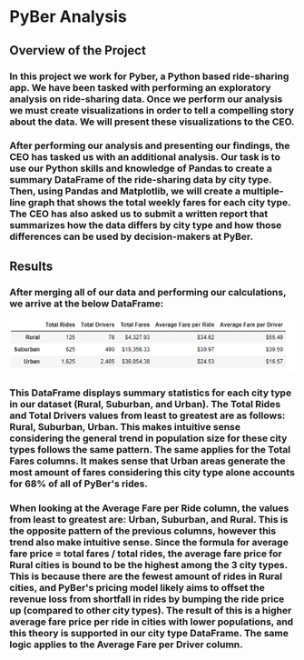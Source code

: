 # PyBer Analysis

## Overview of the Project

### In this project we work for Pyber, a Python based ride-sharing app. We have been tasked with performing an exploratory analysis on ride-sharing data. Once we perform our analysis we must create visualizations in order to tell a compelling story about the data. We will present these visualizations to the CEO.

### After performing our analysis and presenting our findings, the CEO has tasked us with an additional analysis. Our task is to use our Python skills and knowledge of Pandas to create a summary DataFrame of the ride-sharing data by city type. Then, using Pandas and Matplotlib, we will create a multiple-line graph that shows the total weekly fares for each city type. The CEO has also asked us to submit a written report that summarizes how the data differs by city type and how those differences can be used by decision-makers at PyBer.

## Results

### After merging all of our data and performing our calculations, we arrive at the below DataFrame:

![](https://github.com/christianhargett/PyBer_Analysis/blob/master/analysis/City_Type_Summary_DataFrame.png)

### This DataFrame displays summary statistics for each city type in our dataset (Rural, Suburban, and Urban). The Total Rides and Total Drivers values from least to greatest are as follows: Rural, Suburban, Urban. This makes intuitive sense considering the general trend in population size for these city types follows the same pattern. The same applies for the Total Fares columns. It makes sense that Urban areas generate the most amount of fares considering this city type alone accounts for 68% of all of PyBer's rides. 

### When looking at the Average Fare per Ride column, the values from least to greatest are: Urban, Suburban, and Rural. This is the opposite pattern of the previous columns, however this trend also make intuitive sense. Since the formula for average fare price = total fares / total rides, the average fare price for Rural cities is bound to be the highest among the 3 city types. This is because there are the fewest amount of rides in Rural cities, and PyBer's pricing model likely aims to offset the revenue loss from shortfall in rides by bumping the ride price up (compared to other city types). The result of this is a higher average fare price per ride in cities with lower populations, and this theory is supported in our city type DataFrame. The same logic applies to the Average Fare per Driver column.
